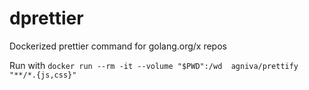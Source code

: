 # dprettier
Dockerized prettier command for golang.org/x repos

Run with `docker run --rm -it --volume "$PWD":/wd  agniva/prettify "**/*.{js,css}"`
